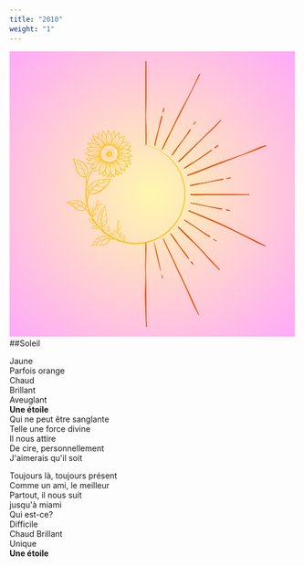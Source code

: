 ```yaml
---
title: "2010"
weight: "1"
---
```

![soleil](/images/soleil.png)
##Soleil

Jaune  
Parfois orange  
Chaud  
Brillant  
Aveuglant  
**Une étoile**  
Qui ne peut être sanglante  
Telle une force divine  
Il nous attire  
De cire, personnellement  
J'aimerais qu'il soit  

Toujours là, toujours présent  
Comme un ami, le meilleur  
Partout, il nous suit  
jusqu'à miami  
Qui est-ce?  
Difficile  
Chaud
Brillant  
Unique  
**Une étoile**
